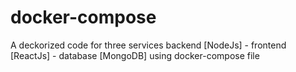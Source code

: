 # docker-compose
A deckorized code for three services backend [NodeJs] - frontend [ReactJs] - database [MongoDB] using docker-compose file 
